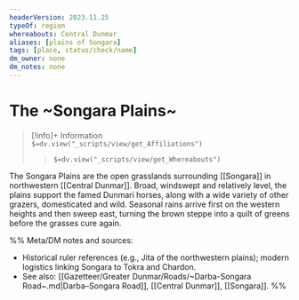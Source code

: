 ```yaml
---
headerVersion: 2023.11.25
typeOf: region
whereabouts: Central Dunmar
aliases: [plains of Songara]
tags: [place, status/check/name]
dm_owner: none
dm_notes: none
---
```

# The ~Songara Plains~
>[!info]+ Information  
> `$=dv.view("_scripts/view/get_Affiliations")`  
>> `$=dv.view("_scripts/view/get_Whereabouts")`


The Songara Plains are the open grasslands surrounding [[Songara]] in northwestern [[Central Dunmar]]. Broad, windswept and relatively level, the plains support the famed Dunmari horses, along with a wide variety of other grazers, domesticated and wild. Seasonal rains arrive first on the western heights and then sweep east, turning the brown steppe into a quilt of greens before the grasses cure again.

%%
Meta/DM notes and sources:
- Historical ruler references (e.g., Jita of the northwestern plains); modern logistics linking Songara to Tokra and Chardon.
- See also: [[Gazetteer/Greater Dunmar/Roads/~Darba-Songara Road~.md|Darba–Songara Road]], [[Central Dunmar]], [[Songara]].
%%

